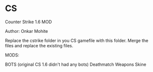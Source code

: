 # CS
Counter Strike 1.6 MOD

Author: Onkar Mohite

Replace the cstrike folder in you CS gamefile with this folder. Merge the files and replace the existing files. 


MODS:

BOTS (original CS 1.6 didn't had any bots)
Deathmatch
Weapons
Skine
